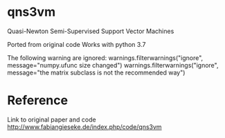 # qns3vm
Quasi-Newton Semi-Supervised Support Vector Machines

Ported from original code
Works with python 3.7

The following warning are ignored:
warnings.filterwarnings("ignore", message="numpy.ufunc size changed")
warnings.filterwarnings("ignore", message="the matrix subclass is not the recommended way")

# Reference
Link to original paper and code
http://www.fabiangieseke.de/index.php/code/qns3vm
